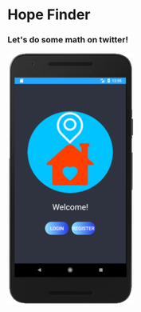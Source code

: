 # Hope Finder
### Let's do some math on twitter!
<img alt="Top Layer Input Reconstruction and Distillation Diagram" src="imgs/ss01.png"  width="50%"  height="50%">

